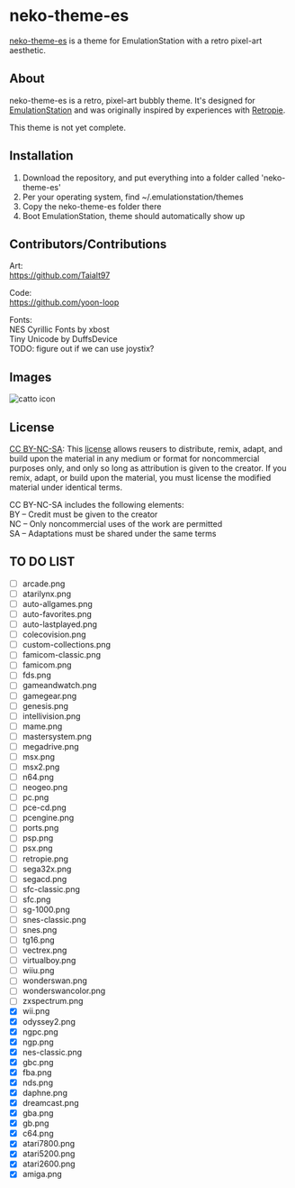 # neko-theme-es

[neko-theme-es](https://github.com/Taialt97/Retropie-Neko-Theme) is a theme for EmulationStation with a retro pixel-art aesthetic.

## About

neko-theme-es is a retro, pixel-art bubbly theme. It's designed for [EmulationStation](https://emulationstation.org) and was originally inspired by experiences with [Retropie](https://retropie.org.uk).

This theme is not yet complete.

## Installation

1. Download the repository, and put everything into a folder called 'neko-theme-es'
2. Per your operating system, find ~/.emulationstation/themes
3. Copy the neko-theme-es folder there
4. Boot EmulationStation, theme should automatically show up

## Contributors/Contributions

Art: <br>
https://github.com/Taialt97

Code: <br>
https://github.com/yoon-loop

Fonts: <br>
NES Cyrillic Fonts by xbost <br>
Tiny Unicode by DuffsDevice <br>
TODO: figure out if we can use joystix? <br>

## Images

![catto icon ](https://user-images.githubusercontent.com/45160819/116811577-d25e5e80-ab52-11eb-953a-5af1612002b6.png)

## License

[CC BY-NC-SA](https://creativecommons.org/licenses/by-nc-sa/4.0/): This [license](https://creativecommons.org/licenses/by-nc-sa/4.0/legalcode) allows reusers to distribute, remix, adapt, and build upon the material in any medium or format for noncommercial purposes only, and only so long as attribution is given to the creator. If you remix, adapt, or build upon the material, you must license the modified material under identical terms.

CC BY-NC-SA includes the following elements: <br>
BY  – Credit must be given to the creator <br>
NC  – Only noncommercial uses of the work are permitted <br>
SA  – Adaptations must be shared under the same terms <br>

## TO DO LIST 
- [ ] arcade.png
- [ ] atarilynx.png
- [ ] auto-allgames.png
- [ ] auto-favorites.png
- [ ] auto-lastplayed.png
- [ ] colecovision.png
- [ ] custom-collections.png
- [ ] famicom-classic.png
- [ ] famicom.png
- [ ] fds.png
- [ ] gameandwatch.png
- [ ] gamegear.png
- [ ] genesis.png
- [ ] intellivision.png
- [ ] mame.png
- [ ] mastersystem.png
- [ ] megadrive.png
- [ ] msx.png
- [ ] msx2.png
- [ ] n64.png
- [ ] neogeo.png
- [ ] pc.png
- [ ] pce-cd.png
- [ ] pcengine.png
- [ ] ports.png
- [ ] psp.png
- [ ] psx.png
- [ ] retropie.png
- [ ] sega32x.png
- [ ] segacd.png
- [ ] sfc-classic.png
- [ ] sfc.png
- [ ] sg-1000.png
- [ ] snes-classic.png
- [ ] snes.png
- [ ] tg16.png
- [ ] vectrex.png
- [ ] virtualboy.png
- [ ] wiiu.png
- [ ] wonderswan.png
- [ ] wonderswancolor.png
- [ ] zxspectrum.png
- [x] wii.png
- [x] odyssey2.png
- [x] ngpc.png
- [x] ngp.png
- [x] nes-classic.png
- [x] gbc.png
- [x] fba.png
- [x] nds.png
- [x] daphne.png
- [x] dreamcast.png
- [x] gba.png
- [x] gb.png
- [x] c64.png
- [x] atari7800.png
- [x] atari5200.png
- [x] atari2600.png
- [x] amiga.png
